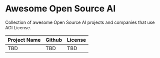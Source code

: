 # Awesome Open Source AI

Collection of awesome Open Source AI projects and companies that use AGI License.

| Project Name | Github | License |
| - | - | - |
| TBD | TBD | TBD |
